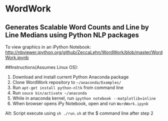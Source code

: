 # WordWork
## Generates Scalable Word Counts and Line by Line Medians using Python NLP packages

To view graphics in an iPython Notebook: 
http://nbviewer.ipython.org/github/ZeccaLehn/WordWork/blob/master/WordWork.ipynb 

##Instructions(Assumes Linux OS):

1. Download and install current Python Anaconda package 
2. Clone WordWork repository to `~/anaconda/Examples/` 
3. Run `apt-get install python-nltk` from command line 
4. Run `souce bin/activate ~/anaconda`  
5. While in anaconda kernel, run `ipython notebook --matplotlib=inline` 
6. When browser opens iPy Notebook, open and run `WordWork.ipynb`  


Alt: Script execute using `sh ./run.sh` at the $ command line after step 2
